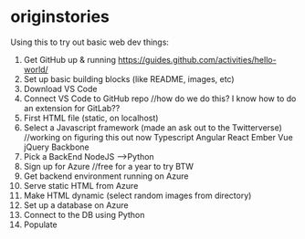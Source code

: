 # originstories

Using this to try out basic web dev things:

1. Get GitHub up & running
  https://guides.github.com/activities/hello-world/
2. Set up basic building blocks (like README, images, etc)
3. Download VS Code
4. Connect VS Code to GitHub repo  //how do we do this? I know how to do an extension for GitLab??
5. First HTML file (static, on localhost)
6. Select a Javascript framework (made an ask out to the Twitterverse)
//working on figuring this out now
      Typescript
      Angular
      React
      Ember
      Vue
      jQuery
      Backbone
7. Pick a BackEnd
      NodeJS
      -->Python
9. Sign up for Azure  //free for a year to try BTW
10. Get backend environment running on Azure
11. Serve static HTML from Azure
12. Make HTML dynamic (select random images from directory)
13. Set up a database on Azure
14. Connect to the DB using Python
15. Populate
